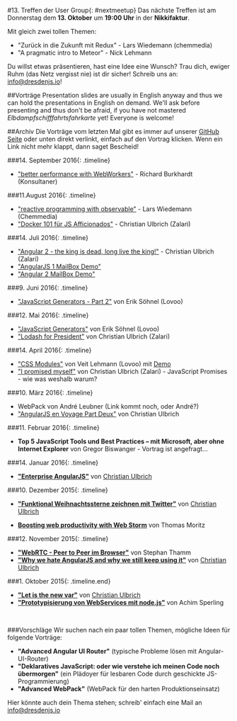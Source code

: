 #13. Treffen der User Group{: #nextmeetup}
Das nächste Treffen ist am Donnerstag dem **13. Oktober** um **19:00 Uhr** in der **Nikkifaktur**. 

Mit gleich zwei tollen Themen:

* "Zurück in die Zukunft mit Redux" - Lars Wiedemann (chemmedia)
* "A pragmatic intro to Meteor" - Nick Lehmann

Du willst etwas präsentieren, hast eine Idee eine Wunsch? Trau dich, ewiger Ruhm (das Netz vergisst nie) ist dir sicher! Schreib uns an: <info@dresdenjs.io>!

##Vorträge
Presentation slides are usually in English anyway and thus we can hold the presentations in English on demand. We'll ask before presenting and thus don't be afraid, if you have not mastered _Elbdampfschifffahrtsfahrkarte_ yet!  Everyone is welcome!

##Archiv
Die Vorträge vom letzten Mal gibt es immer auf unserer [GitHub Seite](https://github.com/dresdenjs/) oder unten direkt verlinkt, einfach auf den Vortrag klicken. Wenn ein Link nicht mehr klappt, dann saget Bescheid!

###14. September 2016{: .timeline}
* ["better performance with WebWorkers"](https://raw.githubusercontent.com/dresdenjs/dresdenjs.io/master/app/assets/presentations/presentation_webworker.pdf) - Richard Burkhardt (Konsultaner)

###11.August 2016{: .timeline}
* ["reactive programming with observable"](https://github.com/gernsdorfer/observer) - Lars Wiedemann (Chemmedia)
* ["Docker 101 für JS Afficionados"](https://raw.githubusercontent.com/dresdenjs/dresdenjs.io/master/app/assets/presentations/presentation_Docker_101_for_JS_Afficionados.pdf) - Christian Ulbrich (Zalari)

###14. Juli 2016{: .timeline}
* ["Angular 2 - the king is dead, long live the king!"](https://raw.githubusercontent.com/dresdenjs/dresdenjs.io/master/app/assets/presentations/presentation_angular2_the_king_is_dead.pdf) - Christian Ulbrich (Zalari)
* ["AngularJS 1 MailBox Demo"](https://github.com/dresdenjs/mailbox-demo-angularjs)
* ["Angular 2 MailBox Demo"](https://github.com/dresdenjs/mailbox-demo-angular2)

###9. Juni 2016{: .timeline}
* ["JavaScript Generators - Part 2"](https://hoeck.github.io/dresdenjs-generators-part-two) von Erik Söhnel (Lovoo)


###12. Mai 2016{: .timeline}
* ["JavaScript Generators"](https://hoeck.github.io/dresdenjs-generators) von Erik Söhnel (Lovoo)
* ["Lodash for President"](https://raw.githubusercontent.com/dresdenjs/dresdenjs.io/master/app/assets/presentations/presentation_lodash_for_president.pdf) von Christian Ulbrich (Zalari)

###14. April 2016{: .timeline}

* ["CSS Modules"](https://github.com/levito/slides-css-modules) von Veit Lehmann (Lovoo) mit [Demo](https://github.com/levito/css-modules-demo)
* ["I promised myself"](https://raw.githubusercontent.com/dresdenjs/dresdenjs.io/master/app/assets/presentations/presentation_I_promised_myself.pdf) von Christian Ulbrich (Zalari) - JavaScript Promises - wie was weshalb warum?


###10. März 2016{: .timeline}

* WebPack von André Leubner (Link kommt noch, oder André?)
* ["AngularJS en Voyage Part Deux"](https://github.com/dresdenjs/dresdenjs.io/raw/master/app/assets/presentations/presentation_angularjs_enterprise_part_deux.pdf) von Christian Ulbrich

###11. Februar 2016{: .timeline}

* **Top 5 JavaScript Tools und Best Practices – mit Microsoft, aber ohne Internet Explorer** von Gregor Biswanger - Vortrag ist angefragt...

###14. Januar 2016{: .timeline}

* **["Enterprise AngularJS"](http://bit.ly/1SrPnCS)** von [Christian Ulbrich](mailto:christian@dresdenjs.io) 

###10. Dezember 2015{: .timeline}

* **["Funktional Weihnachtssterne zeichnen mit Twitter"](https://github.com/dresdenjs/xmas-star-twitterizer)** von [Christian Ulbrich](mailto:christian@dresdenjs.io)

* **[Boosting web productivity with Web Storm](https://github.com/dresdenjs/boosting-productivity-with-webstorm)** von Thomas Moritz

###12. November 2015{: .timeline}

* **["WebRTC - Peer to Peer im Browser"](https://github.com/Innovailable/webrtc-security-talk/tree/no_security)** von Stephan Thamm
* **["Why we hate AngularJS and why we still keep using it"](https://github.com/dresdenjs/dresdenjs.io/raw/gh-pages/assets/presentations/presentation_why_hate.pdf)** von [Christian Ulbrich](mailto:christian@dresdenjs.io)

###1. Oktober 2015{: .timeline.end}

* **["Let is the new var"](https://github.com/dresdenjs/let-is-the-new-var)** von [Christian Ulbrich](mailto:christian@dresdenjs.io)
* **["Prototypisierung von WebServices mit node.js"](https://github.com/dresdenjs/api-mock-using-nodejs)** von Achim Sperling

&#160;

###Vorschläge
Wir suchen nach ein paar tollen Themen, mögliche Ideen für folgende Vorträge:

* **"Advanced Angular UI Router"** (typische Probleme lösen mit Angular-UI-Router)
* **"Deklaratives JavaScript: oder wie verstehe ich meinen Code noch übermorgen"** (ein Plädoyer für lesbaren Code durch geschickte JS-Programmierung)
* **"Advanced WebPack"** (WebPack für den harten Produktionseinsatz)

Hier könnte auch dein Thema stehen; schreib' einfach eine Mail an <info@dresdenjs.io>

